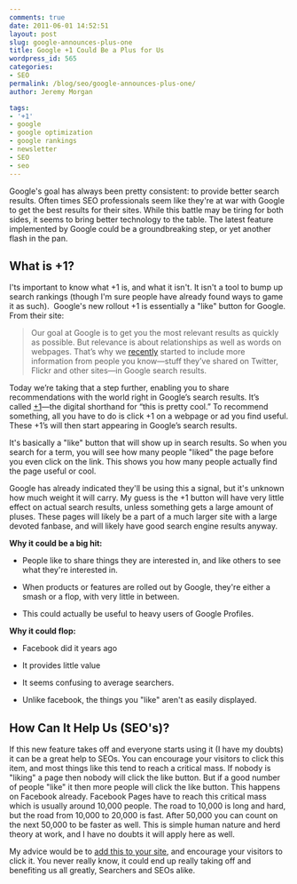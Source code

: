 ```yaml
---
comments: true
date: 2011-06-01 14:52:51
layout: post
slug: google-announces-plus-one
title: Google +1 Could Be a Plus for Us
wordpress_id: 565
categories:
- SEO
permalink: /blog/seo/google-announces-plus-one/
author: Jeremy Morgan

tags:
- '+1'
- google
- google optimization
- google rankings
- newsletter
- SEO
- seo
---
```


Google's goal has always been pretty consistent: to provide better search results. Often times SEO professionals seem like they're at war with Google to get the best results for their sites. While this battle may be tiring for both sides, it seems to bring better technology to the table. The latest feature implemented by Google could be a groundbreaking step, or yet another flash in the pan.



## What is +1?


I'ts important to know what +1 is, and what it isn't. It isn't a tool to bump up search rankings (though I'm sure people have already found ways to game it as such).  Google's new rollout +1 is essentially a "like" button for Google. From their site:


> Our goal at Google is to get you the most relevant results as quickly as possible. But relevance is about relationships as well as words on webpages. That’s why we [recently](http://googleblog.blogspot.com/2011/02/update-to-google-social-search.html) started to include more information from people you know—stuff they’ve shared on Twitter, Flickr and other sites—in Google search results.

Today we’re taking that a step further, enabling you to share recommendations with the world right in Google’s search results. It’s called [+1](http://www.google.com/+1/button/)—the digital shorthand for “this is pretty cool.” To recommend something, all you have to do is click +1 on a webpage or ad you find useful. These +1’s will then start appearing in Google’s search results.


It's basically a "like" button that will show up in search results. So when you search for a term, you will see how many people "liked" the page before you even click on the link. This shows you how many people actually find the page useful or cool.

Google has already indicated they'll be using this a signal, but it's unknown how much weight it will carry. My guess is the +1 button will have very little effect on actual search results, unless something gets a large amount of pluses. These pages will likely be a part of a much larger site with a large devoted fanbase, and will likely have good search engine results anyway.

**Why it could be a big hit:**



	
  * People like to share things they are interested in, and like others to see what they're interested in.

	
  * When products or features are rolled out by Google, they're either a smash or a flop, with very little in between.

	
  * This could actually be useful to heavy users of Google Profiles.


**Why it could flop:**



	
  * Facebook did it years ago

	
  * It provides little value

	
  * It seems confusing to average searchers.

	
  * Unlike facebook, the things you "like" aren't as easily displayed.





## How Can It Help Us (SEO's)?


If this new feature takes off and everyone starts using it (I have my doubts) it can be a great help to SEOs. You can encourage your visitors to click this item, and most things like this tend to reach a critical mass. If nobody is "liking" a page then nobody will click the like button. But if a good number of people "like" it then more people will click the like button. This happens on Facebook already. Facebook Pages have to reach this critical mass which is usually around 10,000 people. The road to 10,000 is long and hard, but the road from 10,000 to 20,000 is fast. After 50,000 you can count on the next 50,000 to be faster as well. This is simple human nature and herd theory at work, and I have no doubts it will apply here as well.

My advice would be to [add this to your site](http://www.google.com/webmasters/+1/button/index.html), and encourage your visitors to click it. You never really know, it could end up really taking off and benefiting us all greatly, Searchers and SEOs alike.


